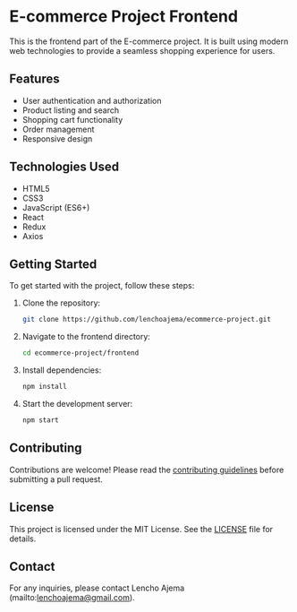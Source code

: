 # E-commerce Project Frontend

This is the frontend part of the E-commerce project. It is built using modern web technologies to provide a seamless shopping experience for users.

## Features

- User authentication and authorization
- Product listing and search
- Shopping cart functionality
- Order management
- Responsive design

## Technologies Used

- HTML5
- CSS3
- JavaScript (ES6+)
- React
- Redux
- Axios

## Getting Started

To get started with the project, follow these steps:

1. Clone the repository:
   ```bash
   git clone https://github.com/lenchoajema/ecommerce-project.git
   ```
2. Navigate to the frontend directory:
   ```bash
   cd ecommerce-project/frontend
   ```
3. Install dependencies:
   ```bash
   npm install
   ```
4. Start the development server:
   ```bash
   npm start
   ```

## Contributing

Contributions are welcome! Please read the [contributing guidelines](CONTRIBUTING.md) before submitting a pull request.

## License

This project is licensed under the MIT License. See the [LICENSE](LICENSE) file for details.

## Contact

For any inquiries, please contact Lencho Ajema (mailto:lenchoajema@gmail.com).
